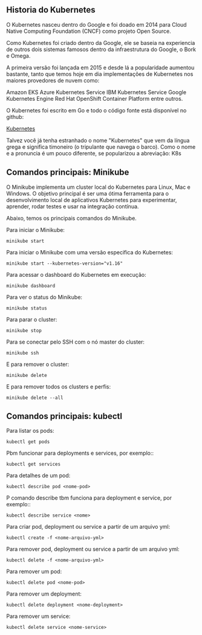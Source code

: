 ## Historia do Kubernetes

O Kubernetes nasceu dentro do Google e foi doado em 2014 para Cloud Native Computing Foundation (CNCF) como projeto Open Source.

Como Kubernetes foi criado dentro da Google, ele se baseia na experiencia de outros dois sistemas famosos dentro da infraestrutura do Google, o Bork e Omega.

A primeira versão foi lançada em 2015 e desde lá a popularidade aumentou bastante, tanto que temos hoje em dia implementações de Kubernetes nos maiores provedores de nuvem como:

Amazon EKS
Azure Kubernetes Service
IBM Kubernetes Service
Google Kubernetes Engine
Red Hat OpenShift Container Platform
entre outros.

O Kubernetes foi escrito em Go e todo o código fonte está disponível no github:

[Kubernetes](https://github.com/kubernetes/kubernetes)

Talvez você já tenha estranhado o nome "Kubernetes" que vem da língua grega e significa timoneiro (o tripulante que navega o barco). Como o nome e a pronuncia é um pouco diferente, se popularizou a abreviação: K8s

## Comandos principais: Minikube

O Minikube implementa um cluster local do Kubernetes para Linux, Mac e Windows. O objetivo principal é ser uma ótima ferramenta para o desenvolvimento local de aplicativos Kubernetes para experimentar, aprender, rodar testes e usar na integração contínua.

Abaixo, temos os principais comandos do Minikube.

Para iniciar o Minikube:

```minikube start```

Para iniciar o Minikube com uma versão especifica do Kubernetes:

```minikube start --kubernetes-version="v1.16"```

Para acessar o dashboard do Kubernetes em execução:

```minikube dashboard```

Para ver o status do Minikube:

```minikube status```

Para parar o cluster:

```minikube stop```

Para se conectar pelo SSH com o nó master do cluster:

```minikube ssh```

E para remover o cluster:

```minikube delete```

E para remover todos os clusters e perfis:

```minikube delete --all```

## Comandos principais: kubectl

Para listar os pods:

```kubectl get pods```

Pbm funcionar para deployments e services, por exemplo::

```kubectl get services```

Para detalhes de um pod:

```kubectl describe pod <nome-pod>```

P comando describe tbm funciona para deployment e service, por exemplo::

```kubectl describe service <nome>```

Para criar pod, deployment ou service a partir de um arquivo yml:

```kubectl create -f <nome-arquivo-yml>```

Para remover pod, deployment ou service a partir de um arquivo yml:

```kubectl delete -f <nome-arquivo-yml>```

Para remover um pod:

```kubectl delete pod <nome-pod>```

Para remover um deployment:

```kubectl delete deployment <nome-deployment>```

Para remover um service:

```kubectl delete service <nome-service>```
